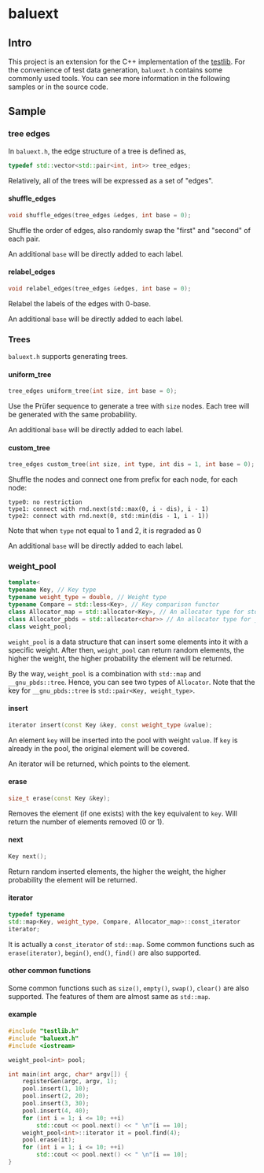 # baluext

## Intro
This project is an extension for the C++ implementation of the [testlib](https://github.com/MikeMirzayanov/testlib). For the convenience of test data generation, `baluext.h` contains some commonly used tools. You can see more information in the following samples or in the source code.

## Sample

### tree edges

In `baluext.h`, the edge structure of a tree is defined as,
```cpp
typedef std::vector<std::pair<int, int>> tree_edges;
```
Relatively, all of the trees will be expressed as a set of "edges".

#### shuffle_edges

```cpp
void shuffle_edges(tree_edges &edges, int base = 0);
```

Shuffle the order of edges, also randomly swap the "first" and "second" of each pair.

An additional `base` will be directly added to each label.

#### relabel_edges

```cpp
void relabel_edges(tree_edges &edges, int base = 0);
```

Relabel the labels of the edges with 0-base.

An additional `base` will be directly added to each label.

### Trees

`baluext.h` supports generating trees.

#### uniform_tree

```cpp
tree_edges uniform_tree(int size, int base = 0);
```

Use the Prüfer sequence to generate a tree with `size` nodes. Each tree will be generated with the same probability.

An additional `base` will be directly added to each label.

#### custom_tree

```cpp
tree_edges custom_tree(int size, int type, int dis = 1, int base = 0);
```

Shuffle the nodes and connect one from prefix for each node, for each node:
```
type0: no restriction
type1: connect with rnd.next(std::max(0, i - dis), i - 1)
type2: connect with rnd.next(0, std::min(dis - 1, i - 1))
```
Note that when `type` not equal to 1 and 2, it is regraded as 0

An additional `base` will be directly added to each label.

### weight_pool

```cpp
template<
typename Key, // Key type
typename weight_type = double, // Weight type
typename Compare = std::less<Key>, // Key comparison functor
class Allocator_map = std::allocator<Key>, // An allocator type for std::map
class Allocator_pbds = std::allocator<char>> // An allocator type for __gnu_pbds::tree
class weight_pool;
```

`weight_pool` is a data structure that can insert some elements into it with a specific weight. After then, `weight_pool` can return random elements, the higher the weight, the higher probability the element will be returned.

By the way, `weight_pool` is a combination with `std::map` and `__gnu_pbds::tree`. Hence, you can see two types of `Allocator`. Note that the key for `__gnu_pbds::tree` is `std::pair<Key, weight_type>`.

#### insert

```cpp
iterator insert(const Key &key, const weight_type &value);
```

An element `key` will be inserted into the pool with weight `value`. If `key` is already in the pool, the original element will be covered.

An iterator will be returned, which points to the element.

#### erase

```cpp
size_t erase(const Key &key);
```

Removes the element (if one exists) with the key equivalent to `key`. Will return the number of elements removed (0 or 1).

#### next

```cpp
Key next();
```

Return random inserted elements, the higher the weight, the higher probability the element will be returned.

#### iterator

```cpp
typedef typename 
std::map<Key, weight_type, Compare, Allocator_map>::const_iterator
iterator;
```
It is actually a `const_iterator` of `std::map`. Some common functions such as `erase(iterator)`, `begin()`, `end()`, `find()` are also supported.

#### other common functions

Some common functions such as `size()`, `empty()`, `swap()`, `clear()` are also supported. The features of them are almost same as `std::map`.

#### example

```cpp
#include "testlib.h"
#include "baluext.h"
#include <iostream>

weight_pool<int> pool;

int main(int argc, char* argv[]) {
    registerGen(argc, argv, 1);
    pool.insert(1, 10);
    pool.insert(2, 20);
    pool.insert(3, 30);
    pool.insert(4, 40);
    for (int i = 1; i <= 10; ++i)
        std::cout << pool.next() << " \n"[i == 10];
    weight_pool<int>::iterator it = pool.find(4);
    pool.erase(it);
    for (int i = 1; i <= 10; ++i)
        std::cout << pool.next() << " \n"[i == 10];
}
```
